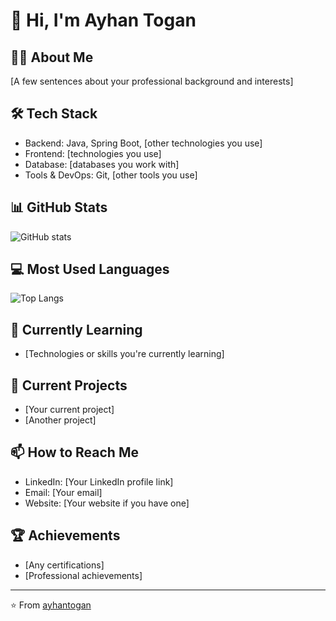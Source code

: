 # 👋 Hi, I'm Ayhan Togan

## 👨‍💻 About Me
[A few sentences about your professional background and interests]

## 🛠 Tech Stack
- Backend: Java, Spring Boot, [other technologies you use]
- Frontend: [technologies you use]
- Database: [databases you work with]
- Tools & DevOps: Git, [other tools you use]

## 📊 GitHub Stats
![GitHub stats](https://github-readme-stats.vercel.app/api?username=ayhantogan&show_icons=true&theme=radical)

## 💻 Most Used Languages
![Top Langs](https://github-readme-stats.vercel.app/api/top-langs/?username=ayhantogan&layout=compact)

## 🌱 Currently Learning
- [Technologies or skills you're currently learning]

## 🔭 Current Projects
- [Your current project]
- [Another project]

## 📫 How to Reach Me
- LinkedIn: [Your LinkedIn profile link]
- Email: [Your email]
- Website: [Your website if you have one]

## 🏆 Achievements
- [Any certifications]
- [Professional achievements]

---
⭐️ From [ayhantogan](https://github.com/ayhantogan)



